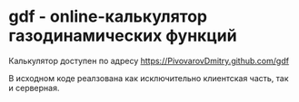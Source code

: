 # gdf - online-калькулятор газодинамических функций

Калькулятор доступен по адресу https://PivovarovDmitry.github.com/gdf

В исходном коде реалзована как исключительно клиентская часть, так и серверная.
